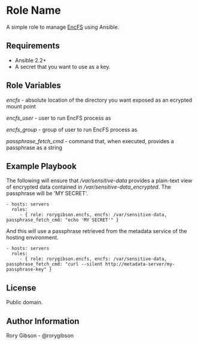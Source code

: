 Role Name
=========

A simple role to manage [EncFS](https://github.com/vgough/encfs) using Ansible.

Requirements
------------

* Ansible 2.2+
* A secret that you want to use as a key.

Role Variables
--------------

*encfs* - absolute location of the directory you want exposed as an ecrypted mount point

*encfs_user* - user to run EncFS process as

*encfs_group* - group of user to run EncFS process as

*passphrase_fetch_cmd* - command that, when executed, provides a passphrase as a string

Example Playbook
----------------

The following will ensure that */var/sensitive-data* provides a plain-text view of encrypted data contained in */var/sensitive-data_encrypted*. The passphrase will be 'MY SECRET'.

    - hosts: servers
      roles:
         - { role: rorygibson.encfs, encfs: /var/sensitive-data, passphrase_fetch_cmd: "echo 'MY SECRET'" }

And this will use a passphrase retrieved from the metadata service of the hosting environment.

    - hosts: servers
      roles:
         - { role: rorygibson.encfs, encfs: /var/sensitive-data, passphrase_fetch_cmd: "curl --silent http://metadata-server/my-passphrase-key" }

License
-------

Public domain.

Author Information
------------------

Rory Gibson - @rorygibson
